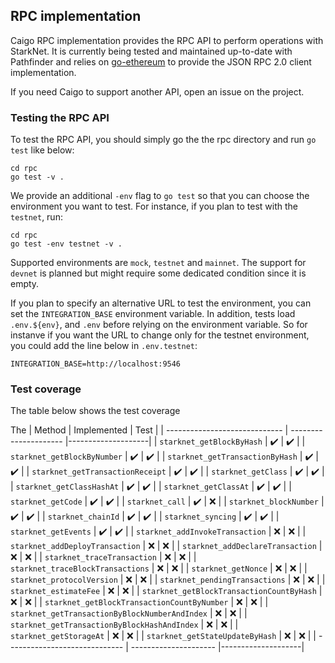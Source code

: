 ## RPC implementation

Caigo RPC implementation provides the RPC API to perform operations with 
StarkNet. It is currently being tested and maintained up-to-date with
Pathfinder and relies on [go-ethereum](github.com/ethereum/go-ethereum/rpc)
to provide the JSON RPC 2.0 client implementation.

If you need Caigo to support another API, open an issue on the project.

### Testing the RPC API

To test the RPC API, you should simply go the the rpc directory and run
`go test` like below:

```shell
cd rpc
go test -v .
```

We provide an additional `-env` flag to `go test` so that you can choose the
environment you want to test. For instance, if you plan to test with the
`testnet`, run:

```shell
cd rpc
go test -env testnet -v .
```

Supported environments are `mock`, `testnet` and `mainnet`. The support for
`devnet` is planned but might require some dedicated condition since it is empty. 

If you plan to specify an alternative URL to test the environment, you can set
the `INTEGRATION_BASE` environment variable. In addition, tests load `.env.${env}`,
and `.env` before relying on the environment variable. So for instanve if you want
the URL to change only for the testnet environment, you could add the line below
in `.env.testnet`:

```text
INTEGRATION_BASE=http://localhost:9546
```

### Test coverage

The table below shows the test coverage

The 
| Method                        | Implemented           | Test               | 
| ----------------------------- | --------------------- |--------------------|
| `starknet_getBlockByHash`     |    :heavy_check_mark: | :heavy_check_mark: |
| `starknet_getBlockByNumber`   |    :heavy_check_mark: | :heavy_check_mark: |
| `starknet_getTransactionByHash` |  :heavy_check_mark: | :heavy_check_mark: |
| `starknet_getTransactionReceipt` | :heavy_check_mark: | :heavy_check_mark: |
| `starknet_getClass`           |    :heavy_check_mark: | :heavy_check_mark: |
| `starknet_getClassHashAt`     |    :heavy_check_mark: | :heavy_check_mark: |
| `starknet_getClassAt`         |    :heavy_check_mark: | :heavy_check_mark: |
| `starknet_getCode`            |    :heavy_check_mark: | :heavy_check_mark: |
| `starknet_call`               |    :heavy_check_mark: |                :x: |
| `starknet_blockNumber`        |    :heavy_check_mark: | :heavy_check_mark: |
| `starknet_chainId`            |    :heavy_check_mark: | :heavy_check_mark: |
| `starknet_syncing`            |    :heavy_check_mark: | :heavy_check_mark: |
| `starknet_getEvents`          |    :heavy_check_mark: | :heavy_check_mark: |
| `starknet_addInvokeTransaction` |                 :x: |                :x: |
| `starknet_addDeployTransaction` |                 :x: |                :x: |
| `starknet_addDeclareTransaction` |                :x: |                :x: |
| `starknet_traceTransaction`   |                   :x: |                :x: |
| `starknet_traceBlockTransactions` |               :x: |                :x: |
| `starknet_getNonce`           |                   :x: |                :x: |
| `starknet_protocolVersion`    |                   :x: |                :x: |
| `starknet_pendingTransactions` |                  :x: |                :x: |
| `starknet_estimateFee`         |                  :x: |                :x: |
| `starknet_getBlockTransactionCountByHash` |       :x: |                :x: |
| `starknet_getBlockTransactionCountByNumber` |     :x: |                :x: |
| `starknet_getTransactionByBlockNumberAndIndex` |  :x: |                :x: |
| `starknet_getTransactionByBlockHashAndIndex` |    :x: |                :x: |
| `starknet_getStorageAt`        |                  :x: |                :x: |
| `starknet_getStateUpdateByHash` |                 :x: |                :x: |
| ----------------------------- | --------------------- |--------------------|
